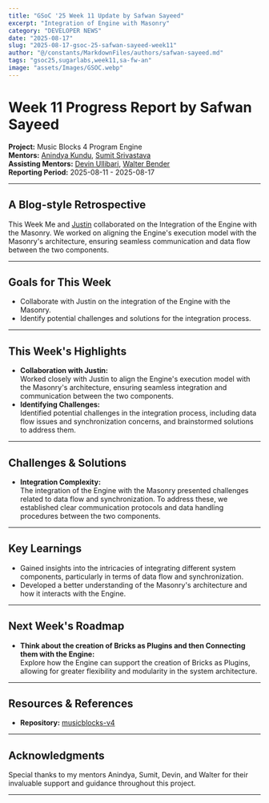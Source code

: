 ```yaml
---
title: "GSoC '25 Week 11 Update by Safwan Sayeed"
excerpt: "Integration of Engine with Masonry"
category: "DEVELOPER NEWS"
date: "2025-08-17"
slug: "2025-08-17-gsoc-25-safwan-sayeed-week11"
author: "@/constants/MarkdownFiles/authors/safwan-sayeed.md"
tags: "gsoc25,sugarlabs,week11,sa-fw-an"
image: "assets/Images/GSOC.webp"
---
```


<!-- markdownlint-disable -->

# Week 11 Progress Report by Safwan Sayeed

**Project:** Music Blocks 4 Program Engine  
**Mentors:** [Anindya Kundu](https://github.com/meganindya/), [Sumit Srivastava](https://github.com/sum2it)  
**Assisting Mentors:** [Devin Ullibari](https://github.com/pikurasa/), [Walter Bender](https://github.com/walterbender)  
**Reporting Period:** 2025-08-11 - 2025-08-17

---

## A Blog-style Retrospective

This Week Me and [Justin](https://github.com/justin212407) collaborated on the Integration of the Engine with the Masonry. We worked on aligning the Engine's execution model with the Masonry's architecture, ensuring seamless communication and data flow between the two components.

---

## Goals for This Week

- Collaborate with Justin on the integration of the Engine with the Masonry.
- Identify potential challenges and solutions for the integration process.
---

## This Week's Highlights

- **Collaboration with Justin:**  
  Worked closely with Justin to align the Engine's execution model with the Masonry's architecture, ensuring seamless integration and communication between the two components.
- **Identifying Challenges:**  
  Identified potential challenges in the integration process, including data flow issues and synchronization concerns, and brainstormed solutions to address them.

---

## Challenges & Solutions

- **Integration Complexity:**  
  The integration of the Engine with the Masonry presented challenges related to data flow and synchronization. To address these, we established clear communication protocols and data handling procedures between the two components.

---

## Key Learnings

- Gained insights into the intricacies of integrating different system components, particularly in terms of data flow and synchronization.
- Developed a better understanding of the Masonry's architecture and how it interacts with the Engine.

---

## Next Week's Roadmap

- **Think about the creation of Bricks as Plugins and then Connecting them with the Engine:**  
  Explore how the Engine can support the creation of Bricks as Plugins, allowing for greater flexibility and modularity in the system architecture.

---

## Resources & References

- **Repository:** [musicblocks-v4](https://github.com/sugarlabs/musicblocks-v4)

---

## Acknowledgments

Special thanks to my mentors Anindya, Sumit, Devin, and Walter for their invaluable support and guidance throughout this project.

---
